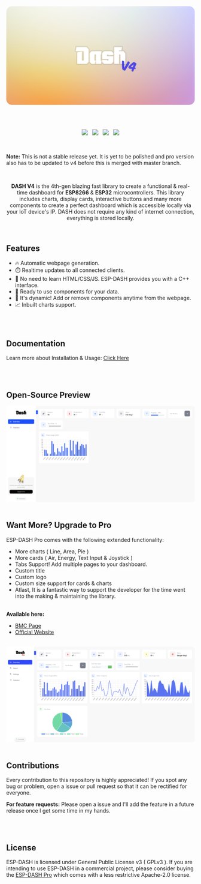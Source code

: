 <p>
  <br/>
</p>
<p align="center"><img src="/docs/dash-github-splash2.png?sanitize=true&raw=true" width="700"></p>
<br/>
<br/>

<p align="center">
<img src="https://img.shields.io/github/last-commit/ayushsharma82/ESP-DASH/master?style=for-the-badge" />
&nbsp;
<img src="https://img.shields.io/github/workflow/status/ayushsharma82/ESP-DASH/Arduino%20Library%20CI/master?style=for-the-badge" />
&nbsp;
<img src="https://img.shields.io/github/license/ayushsharma82/ESP-DASH.svg?style=for-the-badge" />
&nbsp;
<a href="https://www.buymeacoffee.com/6QGVpSj" target="_blank"><img src="https://img.shields.io/badge/Buy%20me%20a%20coffee-%245-orange?style=for-the-badge&logo=buy-me-a-coffee" /></a>
</p>

<br/>

<p><b>Note:</b> This is not a stable release yet. It is yet to be polished and pro version also has to be updated to v4 before this is merged with master branch.</p>
<br/>
<p align="center"><b>DASH V4</b> is the 4th-gen blazing fast library to create a functional & real-time dashboard for <b>ESP8266</b> & <b>ESP32</b> microcontrollers. This library includes charts, display cards, interactive buttons and many more components to create a perfect dashboard which is accessible locally via your IoT device's IP. DASH does not require any kind of internet connection, everything is stored locally.</p>

<br/>

<h2>Features</h2>

- 🔥 Automatic webpage generation.
- ⏱️ Realtime updates to all connected clients.
- 🎷 No need to learn HTML/CSS/JS. ESP-DASH provides you with a C++ interface.
- 🛫 Ready to use components for your data.
- 🏀 It's dynamic! Add or remove components anytime from the webpage.
- 📈 Inbuilt charts support.

<br/>
<br/>


<h2>Documentation</h2>
<p>Learn more about Installation & Usage: <a href="https://ayushsharma82.github.io/ESP-DASH/">Click Here</a></p>

<br/>
<br/>

<h2>Open-Source Preview</h2>
<img src="/docs/preview.png?raw=true">

<br/>
<br/>

<h2>Want More? Upgrade to Pro</h2>

ESP-DASH Pro comes with the following extended functionality:
- More charts ( Line, Area, Pie )
- More cards ( Air, Energy, Text Input & Joystick )
- Tabs Support! Add multiple pages to your dashboard.
- Custom title
- Custom logo
- Custom size support for cards & charts
- Atlast, It is a fantastic way to support the developer for the time went into the making & maintaining the library.

<br> <b>Available here: </b>

- [BMC Page](https://www.buymeacoffee.com/6QGVpSj/e/28263)
- [Official Website](https://espdash.pro)

<br/>

<a href="https://espdash.pro" target="_blank">
  <img src="/docs/pro-preview.png" alt="ESP-DASH Pro">
</a>

<br>
<br>

<h2>Contributions</h2>
<p>Every contribution to this repository is highly appreciated! If you spot any bug or problem, open a issue or pull request so that it can be rectified for everyone.</p>

**For feature requests:** Please open a issue and I'll add the feature in a future release once I get some time in my hands.

<br/>
<br/>


<h2>License</h2>

ESP-DASH is licensed under General Public License v3 ( GPLv3 ). If you are intending to use ESP-DASH in a commercial project, please consider buying the [ESP-DASH Pro](https://espdash.pro) which comes with a less restrictive Apache-2.0 license.

<br>
<br>
